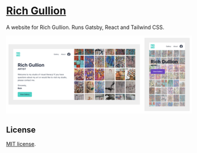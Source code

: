 # [Rich Gullion](https://gullionart.com)

A website for Rich Gullion. Runs Gatsby, React and Tailwind CSS.

![website screenshots](./media/screen-shots.png)

## License

[MIT license](LICENSE).
